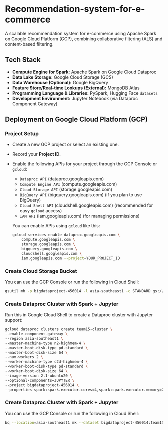 # Recommendation-system-for-e-commerce

A scalable recommendation system for e-commerce using Apache Spark on Google Cloud Platform (GCP), combining collaborative filtering (ALS) and content-based filtering.

## Tech Stack

- **Compute Engine for Spark:** Apache Spark on Google Cloud Dataproc
- **Data Lake Storage:** Google Cloud Storage (GCS)
- **Data Warehouse (Optional):** Google BigQuery
- **Feature Store/Real-time Lookups (External):** MongoDB Atlas
- **Programming Language & Libraries:** PySpark, Hugging Face `datasets`
- **Development Environment:** Jupyter Notebook (via Dataproc Component Gateway)

## Deployment on Google Cloud Platform (GCP)

### Project Setup

- Create a new GCP project or select an existing one.
- Record your **Project ID**.
- Enable the following APIs for your project through the GCP Console or `gcloud`:

  - `Dataproc API` (dataproc.googleapis.com)
  - `Compute Engine API` (compute.googleapis.com)
  - `Cloud Storage API` (storage.googleapis.com)
  - `BigQuery API` (bigquery.googleapis.com) (if you plan to use BigQuery)
  - `Cloud Shell API` (cloudshell.googleapis.com) (recommended for easy `gcloud` access)
  - `IAM API` (iam.googleapis.com) (for managing permissions)

  You can enable APIs using `gcloud` like this:

  ```bash
  gcloud services enable dataproc.googleapis.com \
      compute.googleapis.com \
      storage.googleapis.com \
      bigquery.googleapis.com \
      cloudshell.googleapis.com \
      iam.googleapis.com --project=YOUR_PROJECT_ID
  ```

### Create Cloud Storage Bucket

You can use the GCP Console or run the following in Cloud Shell:

```bash
gsutil mb -p bigdataproject-456014 -l asia-southeast1 -c STANDARD gs://team15-bucket/

```

### Create Dataproc Cluster with Spark + Jupyter

Run this in Google Cloud Shell to create a Dataproc cluster with Jupyter support:

```bash
gcloud dataproc clusters create team15-cluster \
--enable-component-gateway \
--region asia-southeast1 \
--master-machine-type n2-highmem-4 \
--master-boot-disk-type pd-standard \
--master-boot-disk-size 64 \
--num-workers 2 \
--worker-machine-type c2d-highmem-4 \
--worker-boot-disk-type pd-standard \
--worker-boot-disk-size 64 \
--image-version 2.1-ubuntu20 \
--optional-components=JUPYTER \
--project bigdataproject-456014 \
--properties spark:spark.executor.cores=4,spark:spark.executor.memory=25g,spark:spark.driver.memory=25g,spark:spark.sql.shuffle.partitions=100,spark:spark.kryoserializer.buffer.max=1024m,spark:spark.kryoserializer.buffer=64m

```

### Create Dataproc Cluster with Spark + Jupyter

You can use the GCP Console or run the following in Cloud Shell:

```bash
bq --location=asia-southeast1 mk --dataset bigdataproject-456014:team15_dataset

```
